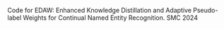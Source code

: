Code for EDAW: Enhanced Knowledge Distillation and Adaptive Pseudo-label Weights for Continual Named Entity Recognition. SMC 2024


